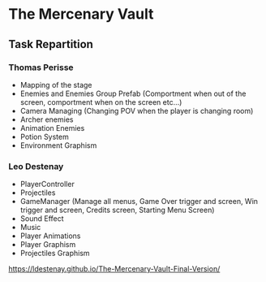 # The Mercenary Vault

## Task Repartition

### Thomas Perisse

 - Mapping of the stage
 - Enemies and Enemies Group Prefab (Comportment when out of the screen, comportment when on the screen etc...)
 - Camera Managing (Changing POV when the player is changing room)
 - Archer enemies
 - Animation Enemies
 - Potion System
 - Environment Graphism

### Leo Destenay

 - PlayerController
 - Projectiles
 - GameManager (Manage all menus, Game Over trigger and screen, Win trigger and screen, Credits screen, Starting Menu Screen)
 - Sound Effect
 - Music
 - Player Animations
 - Player Graphism
 - Projectiles Graphism

https://ldestenay.github.io/The-Mercenary-Vault-Final-Version/

